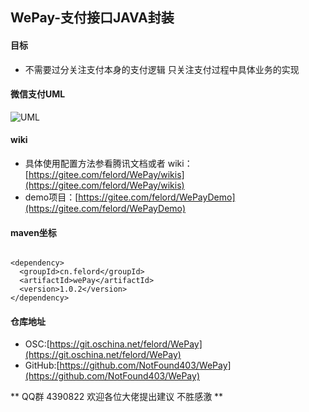  
 
 
## **WePay-支付接口JAVA封装**
 
 
#### **目标**
 - 不需要过分关注支付本身的支付逻辑 只关注支付过程中具体业务的实现
 
 
#### **微信支付UML**
 ![UML](https://git.oschina.net/uploads/images/2017/0816/151415_9f389a6d_975445.png "UML.png") 
 

 
 
#### **wiki**
 - 具体使用配置方法参看腾讯文档或者 wiki：[https://gitee.com/felord/WePay/wikis](https://gitee.com/felord/WePay/wikis)
 - demo项目：[https://gitee.com/felord/WePayDemo](https://gitee.com/felord/WePayDemo)
 
#### **maven坐标**
 
 ```   
 
 <dependency>
   <groupId>cn.felord</groupId>
   <artifactId>wePay</artifactId>
   <version>1.0.2</version>
 </dependency>
 
 ```  



#### **仓库地址**
 - OSC:[https://git.oschina.net/felord/WePay](https://git.oschina.net/felord/WePay)
 - GitHub:[https://github.com/NotFound403/WePay](https://github.com/NotFound403/WePay)
 
 
** QQ群 4390822  欢迎各位大佬提出建议 不胜感激 **
 